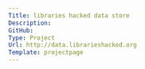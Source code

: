 ```yaml
---
Title: libraries hacked data store
Description: 
GitHub: 
Type: Project
Url: http://data.librarieshacked.org
Template: projectpage
---
```

